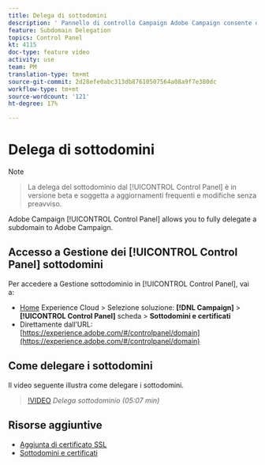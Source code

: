```yaml
---
title: Delega di sottodomini
description: ' Pannello di controllo Campaign Adobe Campaign consente di delegare completamente un sottodominio a  Adobe Campaign. Per farlo, segui la procedura indicata di seguito.'
feature: Subdomain Delegation
topics: Control Panel
kt: 4115
doc-type: feature video
activity: use
team: PM
translation-type: tm+mt
source-git-commit: 2d28efe0abc313db87610507564a08a9f7e380dc
workflow-type: tm+mt
source-wordcount: '121'
ht-degree: 17%

---
```



# Delega di sottodomini

>[!NOTE]

> La delega del sottodominio dal [!UICONTROL Control Panel] è in versione beta e soggetta a
> aggiornamenti frequenti e modifiche senza preavviso.

Adobe Campaign [!UICONTROL Control Panel] allows you to fully delegate a subdomain to Adobe Campaign.

## Accesso a Gestione dei [!UICONTROL Control Panel] sottodomini

Per accedere a Gestione sottodominio in [!UICONTROL Control Panel], vai a:

* [Home](https://experience.adobe.com/#/home) Experience Cloud  > Selezione soluzione: **[!DNL Campaign]** > **[!UICONTROL Control Panel]** scheda > **Sottodomini e certificati**
* Direttamente dall’URL: [https://experience.adobe.com/#/controlpanel/domain](https://experience.adobe.com/#/controlpanel/domain)

## Come delegare i sottodomini

Il video seguente illustra come delegare i sottodomini.

>[!VIDEO](https://video.tv.adobe.com/v/31390?quality=12)
*Delega sottodominio (05:07 min)*

## Risorse aggiuntive

* [Aggiunta di certificato SSL](/help/acc/monitoring-campaign-classic/control-panel/adding-ssl-certificates.md)
* [Sottodomini e certificati](https://docs.adobe.com/content/help/it-IT/control-panel/using/subdomains-and-certificates/renewing-subdomain-certificate.html)
